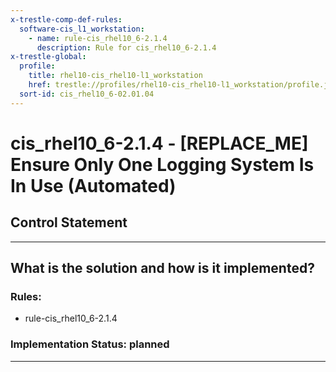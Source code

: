 ```yaml
---
x-trestle-comp-def-rules:
  software-cis_l1_workstation:
    - name: rule-cis_rhel10_6-2.1.4
      description: Rule for cis_rhel10_6-2.1.4
x-trestle-global:
  profile:
    title: rhel10-cis_rhel10-l1_workstation
    href: trestle://profiles/rhel10-cis_rhel10-l1_workstation/profile.json
  sort-id: cis_rhel10_6-02.01.04
---
```


# cis_rhel10_6-2.1.4 - \[REPLACE_ME\] Ensure Only One Logging System Is In Use (Automated)

## Control Statement

______________________________________________________________________

## What is the solution and how is it implemented?

<!-- For implementation status enter one of: implemented, partial, planned, alternative, not-applicable -->

<!-- Note that the list of rules under ### Rules: is read-only and changes will not be captured after assembly to JSON -->

<!-- Add control implementation description here for control: cis_rhel10_6-2.1.4 -->

### Rules:

  - rule-cis_rhel10_6-2.1.4

### Implementation Status: planned

______________________________________________________________________
